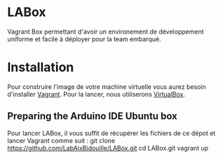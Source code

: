 LABox
=====

Vagrant Box permettant d'avoir un environement de développement uniforme et facile à déployer pour la team embarqué.

# Installation
Pour construire l'image de votre machine virtuelle vous aurez besoin d'installer [Vagrant](http://vagrantup.com). Pour la lancer, nous utiliserons [VirtualBox](http://virtualbox.org).

## Preparing the Arduino IDE Ubuntu box
Pour lancer LABox, il vous suffit de récupérer les fichiers de ce dépot et lancer Vagrant comme suit :
    git clone https://github.com/LabAixBidouille/LABox.git
    cd LABox.git
    vagrant up
